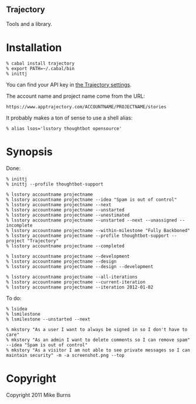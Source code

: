 Trajectory
----------

Tools and a library.

Installation
============

    % cabal install trajectory
    % export PATH=~/.cabal/bin
    % inittj

You can find your API key in [the Trajectory settings](https://www.apptrajectory.com/profile/edit).

The account name and project name come from the URL:

    https://www.apptrajectory.com/ACCOUNTNAME/PROJECTNAME/stories

It probably makes a ton of sense to use a shell alias:

    % alias lsos='lsstory thoughtbot opensource'

Synopsis
========

Done:

    % inittj
    % inittj --profile thoughtbot-support

    % lsstory accountname projectname
    % lsstory accountname projectname --idea "Spam is out of control"
    % lsstory accountname projectname --next
    % lsstory accountname projectname --unstarted
    % lsstory accountname projectname --unestimated
    % lsstory accountname projectname --unstarted --next --unassigned --incomplete
    % lsstory accountname projectname --within-milestone "Fully Backboned"
    % lsstory accountname projectname --profile thoughtbot-support --project "Trajectory"
    % lsstory accountname projectname --completed

    % lsstory accountname projectname --development
    % lsstory accountname projectname --design
    % lsstory accountname projectname --design --development

    % lsstory accountname projectname --all-iterations
    % lsstory accountname projectname --current-iteration
    % lsstory accountname projectname --iteration 2012-01-02

To do:

    % lsidea
    % lsmilestone
    % lsmilestone --unstarted --next

    % mkstory "As a user I want to always be signed in so I don't have to care"
    % mkstory "As an admin I want to delete comments so I can remove spam" --idea "Spam is out of control"
    % mkstory "As a visitor I am not able to see private messages so I can maintain security" -m -a screenshot.png --top

Copyright
=========

Copyright 2011 Mike Burns
